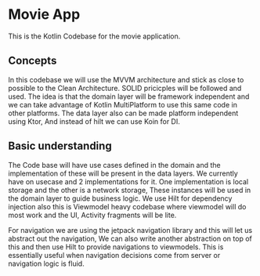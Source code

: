 # Movie App

This is the Kotlin Codebase for the movie application.

## Concepts
In this codebase we will use the MVVM architecture and stick as close to possible to the Clean Architecture. SOLID pricicples will be followed and used. 
The idea is that the domain layer will be framework independent and we can take advantage of Kotlin MultiPlatform to use this same code in other platforms.
The data layer also can be made platform independent using Ktor, And instead of hilt we can use Koin for DI. 

## Basic understanding
The Code base will have use cases defined in the domain and the implementation of these will be present in the data layers. We currently have on usecase and 2 implementations for it. 
One implementation is local storage and the other is a network storage, These instances will be used in the domain layer to guide business logic.
We use Hilt for dependency injection also this is Viewmodel heavy codebase where viewmodel will do most work and the UI, Activity fragments will be lite.

For navigation we are using the jetpack navigation library and this will let us abstract out the navigation, We can also write another abstraction on top of this and then use Hilt to provide navigations to viewmodels.
This is essentially useful when navigation decisions come from server or navigation logic is fluid.

